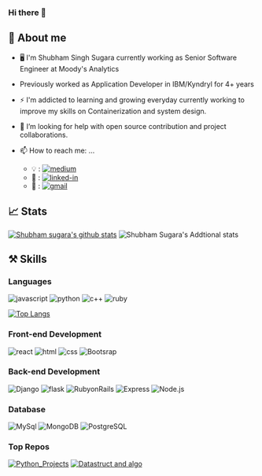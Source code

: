 ### Hi there 👋

                             
## 🚀 About me

- 🖥️ I'm  Shubham Singh Sugara currently working as Senior Software Engineer at Moody's Analytics
-  Previously worked as Application Developer in IBM/Kyndryl for 4+ years
      
- ⚡ I'm addicted to learning and growing everyday currently working to improve my skills on Containerization and system design. 

- 🤔 I’m looking for help with open source contribution and project collaborations.

- 📫 How to reach me: ...
  - 💡 : [![medium](https://img.shields.io/badge/medium-000000?style=for-the-badge&logo=medium&logoColor=white)](https://medium.com/@shubhamsugara22)
  - 🏢 : [![linked-in](https://img.shields.io/badge/Linked_In-0077B5?style=for-the-badge&logo=LinkedIn&logoColor=white)](https://www.linkedin.com/in/shubham-sugara-475487ba)
  - 📧 : [![gmail](https://img.shields.io/badge/Gmail-D14836?style=for-the-badge&logo=Gmail&logoColor=white)](mailto:shubhamsugara22@gmail.com)
 
 
 ## 📈 Stats

[![Shubham sugara's github stats](https://github-readme-stats.vercel.app/api?username=shubhamsugara22&count_private=true&show_icons=true&theme=gotham&hide_rank=false)](https://github.com/anuraghazra/github-readme-stats)
![Shubham Sugara's Addtional stats](https://github-readme-stats.vercel.app/api?username=shubhamsugara22&theme=gotham&show=reviews,discussions_started,discussions_answered,prs_merged,prs_merged_percentage)
## ⚒️ Skills

### Languages
![javascript](https://img.shields.io/badge/JavaScript-323330?style=for-the-badge&logo=javascript&logoColor=F7DF1E)
![python](https://img.shields.io/badge/Python-3776AB?style=for-the-badge&logo=python&logoColor=white)
![c++](https://img.shields.io/badge/C%2B%2B-00599C?style=for-the-badge&logo=c%2B%2B&logoColor=white)
![ruby](https://img.shields.io/badge/Ruby-CC342D?style=for-the-badge&logo=ruby&logoColor=white)

[![Top Langs](https://github-readme-stats.vercel.app/api/top-langs/?username=shubhamsugara22)](https://github.com/anuraghazra/github-readme-stats)

### Front-end Development
![react](https://img.shields.io/badge/React-20232A?style=for-the-badge&logo=react&logoColor=61DAFB)
![html](https://img.shields.io/badge/HTML5-E34F26?style=for-the-badge&logo=html5&logoColor=white)
![css](https://img.shields.io/badge/CSS3-1572B6?style=for-the-badge&logo=css3&logoColor=white)
![Bootsrap](https://img.shields.io/badge/Bootstrap-563D7C?style=for-the-badge&logo=bootstrap&logoColor=white)

### Back-end Development
![Django](https://img.shields.io/badge/Django-092E20?style=for-the-badge&logo=django&logoColor=white)
![flask](https://img.shields.io/badge/Flask-000000?style=for-the-badge&logo=flask&logoColor=white)
![RubyonRails](https://img.shields.io/badge/Ruby_on_Rails-CC0000?style=for-the-badge&logo=ruby-on-rails&logoColor=white)
![Express](https://img.shields.io/badge/Express.js-404D59?style=for-the-badge)
![Node.js](https://img.shields.io/badge/Node.js-43853D?style=for-the-badge&logo=node.js&logoColor=white)


### Database
![MySql](https://img.shields.io/badge/MySQL-00000F?style=for-the-badge&logo=mysql&logoColor=white)
![MongoDB](https://img.shields.io/badge/MongoDB-4EA94B?style=for-the-badge&logo=mongodb&logoColor=white)
![PostgreSQL](https://img.shields.io/badge/PostgreSQL-316192?style=for-the-badge&logo=postgresql&logoColor=white)

### Top Repos

[![Python_Projects](https://github-readme-stats.vercel.app/api/pin/?username=shubhamsugara22&repo=python-pro)](https://github.com/anuraghazra/github-readme-stats)
[![Datastruct and algo](https://github-readme-stats.vercel.app/api/pin/?username=shubhamsugara22&repo=-data_structure_and-_-_algo)](https://github.com/anuraghazra/github-readme-stats)
